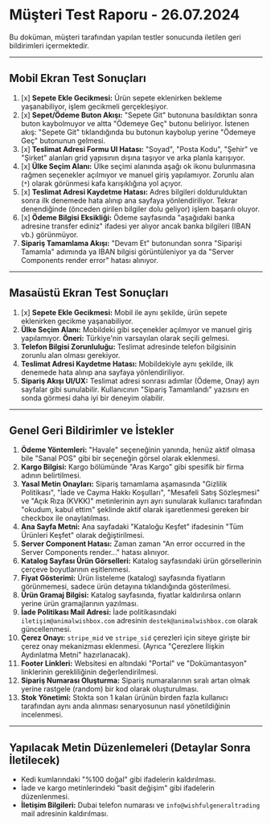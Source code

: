 # Müşteri Test Raporu - 26.07.2024

Bu doküman, müşteri tarafından yapılan testler sonucunda iletilen geri bildirimleri içermektedir.

---

## Mobil Ekran Test Sonuçları

1.  [x] **Sepete Ekle Gecikmesi:** Ürün sepete eklenirken bekleme yaşanabiliyor, işlem gecikmeli gerçekleşiyor.
2.  [x] **Sepet/Ödeme Buton Akışı:** "Sepete Git" butonuna basıldıktan sonra buton kaybolmuyor ve altta "Ödemeye Geç" butonu beliriyor. İstenen akış: "Sepete Git" tıklandığında bu butonun kaybolup yerine "Ödemeye Geç" butonunun gelmesi.
3.  [x] **Teslimat Adresi Formu UI Hatası:** "Soyad", "Posta Kodu", "Şehir" ve "Şirket" alanları grid yapısının dışına taşıyor ve arka planla karışıyor.
4.  [x] **Ülke Seçim Alanı:** Ülke seçimi alanında aşağı ok ikonu bulunmasına rağmen seçenekler açılmıyor ve manuel giriş yapılamıyor. Zorunlu alan (`*`) olarak görünmesi kafa karışıklığına yol açıyor.
5.  [x] **Teslimat Adresi Kaydetme Hatası:** Adres bilgileri doldurulduktan sonra ilk denemede hata alınıp ana sayfaya yönlendiriliyor. Tekrar denendiğinde (önceden girilen bilgiler dolu geliyor) işlem başarılı oluyor.
6.  [x] **Ödeme Bilgisi Eksikliği:** Ödeme sayfasında "aşağıdaki banka adresine transfer ediniz" ifadesi yer alıyor ancak banka bilgileri (IBAN vb.) görünmüyor.
7.  **Sipariş Tamamlama Akışı:** "Devam Et" butonundan sonra "Siparişi Tamamla" adımında ya IBAN bilgisi görüntüleniyor ya da "Server Components render error" hatası alınıyor.

---

## Masaüstü Ekran Test Sonuçları

1.  [x] **Sepete Ekle Gecikmesi:** Mobil ile aynı şekilde, ürün sepete eklenirken gecikme yaşanabiliyor.
2.  **Ülke Seçim Alanı:** Mobildeki gibi seçenekler açılmıyor ve manuel giriş yapılamıyor. **Öneri:** Türkiye'nin varsayılan olarak seçili gelmesi.
3.  **Telefon Bilgisi Zorunluluğu:** Teslimat adresinde telefon bilgisinin zorunlu alan olması gerekiyor.
4.  **Teslimat Adresi Kaydetme Hatası:** Mobildekiyle aynı şekilde, ilk denemede hata alınıp ana sayfaya yönlendiriliyor.
5.  **Sipariş Akışı UI/UX:** Teslimat adresi sonrası adımlar (Ödeme, Onay) ayrı sayfalar gibi sunulabilir. Kullanıcının "Sipariş Tamamlandı" yazısını en sonda görmesi daha iyi bir deneyim olabilir.

---

## Genel Geri Bildirimler ve İstekler

1.  **Ödeme Yöntemleri:** "Havale" seçeneğinin yanında, henüz aktif olmasa bile "Sanal POS" gibi bir seçeneğin görsel olarak eklenmesi.
2.  **Kargo Bilgisi:** Kargo bölümünde "Aras Kargo" gibi spesifik bir firma adının belirtilmesi.
3.  **Yasal Metin Onayları:** Sipariş tamamlama aşamasında "Gizlilik Politikası", "İade ve Cayma Hakkı Koşulları", "Mesafeli Satış Sözleşmesi" ve "Açık Rıza (KVKK)" metinlerinin ayrı ayrı sunularak kullanıcı tarafından "okudum, kabul ettim" şeklinde aktif olarak işaretlenmesi gereken bir checkbox ile onaylatılması.
4.  **Ana Sayfa Metni:** Ana sayfadaki "Kataloğu Keşfet" ifadesinin "Tüm Ürünleri Keşfet" olarak değiştirilmesi.
5.  **Server Component Hatası:** Zaman zaman "An error occurred in the Server Components render..." hatası alınıyor.
6.  **Katalog Sayfası Ürün Görselleri:** Katalog sayfasındaki ürün görsellerinin çerçeve boyutlarının eşitlenmesi.
7.  **Fiyat Gösterimi:** Ürün listeleme (katalog) sayfasında fiyatların görünmemesi, sadece ürün detayına tıklandığında gösterilmesi.
8.  **Ürün Gramaj Bilgisi:** Katalog sayfasında, fiyatlar kaldırılırsa onların yerine ürün gramajlarının yazılması.
9.  **İade Politikası Mail Adresi:** İade politikasındaki `iletişim@animalwishbox.com` adresinin `destek@animalwishbox.com` olarak güncellenmesi.
10. **Çerez Onayı:** `stripe_mid` ve `stripe_sid` çerezleri için siteye girişte bir çerez onay mekanizması eklenmesi. (Ayrıca "Çerezlere İlişkin Aydınlatma Metni" hazırlanacak).
11. **Footer Linkleri:** Websitesi en altındaki "Portal" ve "Dokümantasyon" linklerinin gerekliliğinin değerlendirilmesi.
12. **Sipariş Numarası Oluşturma:** Sipariş numaralarının sıralı artan olmak yerine rastgele (random) bir kod olarak oluşturulması.
13. **Stok Yönetimi:** Stokta son 1 kalan ürünün birden fazla kullanıcı tarafından aynı anda alınması senaryosunun nasıl yönetildiğinin incelenmesi.

---

## Yapılacak Metin Düzenlemeleri (Detaylar Sonra İletilecek)

-   Kedi kumlarındaki "%100 doğal" gibi ifadelerin kaldırılması.
-   İade ve kargo metinlerindeki "basit değişim" gibi ifadelerin düzenlenmesi.
-   **İletişim Bilgileri:** Dubai telefon numarası ve `info@wishfulgeneraltrading` mail adresinin kaldırılması. 